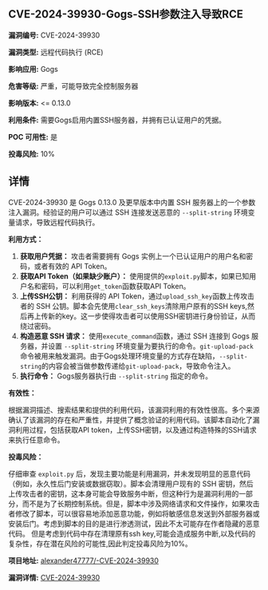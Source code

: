 ## CVE-2024-39930-Gogs-SSH参数注入导致RCE

**漏洞编号:** CVE-2024-39930

**漏洞类型:** 远程代码执行 (RCE)

**影响应用:** Gogs

**危害等级:** 严重，可能导致完全控制服务器

**影响版本:** <= 0.13.0

**利用条件:** 需要Gogs启用内置SSH服务器，并拥有已认证用户的凭据。

**POC 可用性:** 是

**投毒风险:** 10%

## 详情

CVE-2024-39930 是 Gogs 0.13.0 及更早版本中内置 SSH 服务器上的一个参数注入漏洞。经验证的用户可以通过 SSH 连接发送恶意的 `--split-string` 环境变量请求，导致远程代码执行。

**利用方式：**

1.  **获取用户凭据：** 攻击者需要拥有 Gogs 实例上一个已认证用户的用户名和密码，或者有效的 API Token。
2.  **获取API Token（如果缺少账户）：** 使用提供的`exploit.py`脚本，如果已知用户名和密码，可以利用`get_token`函数获取API Token。
3.  **上传SSH公钥：** 利用获得的 API Token，通过`upload_ssh_key`函数上传攻击者的 SSH 公钥。脚本会先使用`clear_ssh_keys`清除用户原有的SSH keys,然后再上传新的key。这一步使得攻击者可以使用SSH密钥进行身份验证，从而绕过密码。
4.  **构造恶意 SSH 请求：** 使用`execute_command`函数，通过 SSH 连接到 Gogs 服务器，并设置 `--split-string` 环境变量为要执行的命令。`git-upload-pack`命令被用来触发漏洞。由于Gogs处理环境变量的方式存在缺陷，`--split-string`的内容会被当做参数传递给`git-upload-pack`，导致命令注入。
5.  **执行命令：** Gogs服务器执行由 `--split-string` 指定的命令。

**有效性：**

根据漏洞描述、搜索结果和提供的利用代码，该漏洞利用的有效性很高。多个来源确认了该漏洞的存在和严重性，并提供了概念验证的利用代码。该脚本自动化了漏洞利用过程，包括获取API token，上传SSH密钥，以及通过构造特殊的SSH请求来执行任意命令。

**投毒风险：**

仔细审查 `exploit.py` 后，发现主要功能是利用漏洞，并未发现明显的恶意代码（例如，永久性后门安装或数据窃取）。脚本会清理用户现有的 SSH 密钥，然后上传攻击者的密钥，这本身可能会导致服务中断，但这种行为是漏洞利用的一部分，而不是为了长期控制系统。但是，脚本中涉及网络请求和文件操作，如果攻击者修改了脚本，可以很容易地添加恶意功能，例如将敏感信息发送到外部服务器或安装后门。考虑到脚本的目的是进行渗透测试，因此不太可能存在作者隐藏的恶意代码。 但是考虑到代码中存在清理原有ssh key,可能会造成服务中断,以及代码的复杂性，存在潜在风险的可能性,因此判定投毒风险为10%。

**项目地址:** [alexander47777/-CVE-2024-39930](https://github.com/alexander47777/-CVE-2024-39930)

**漏洞详情:** [CVE-2024-39930](https://nvd.nist.gov/vuln/detail/CVE-2024-39930)